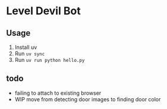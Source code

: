 # Level Devil Bot

## Usage

1. Install uv
1. Run `uv sync`
1. Run `uv run python hello.py`
## todo
- failing to attach to existing browser
- WIP move from detecting door images to finding door color

